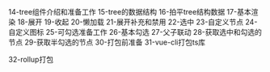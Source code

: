 14-tree组件介绍和准备工作
15-tree的数据结构
16-拍平tree结构数据
17-基本渲染
18-展开
19-收起
20-懒加载
21-展开补充和禁用
22-选中
23-自定义节点
24-自定义图标
25-可勾选准备工作
26-基本勾选
27-父子联动
28-获取选中和勾选的节点
29-获取半勾选的节点
30-打包前准备
31-vue-cli打包ts库

32-rollup打包

